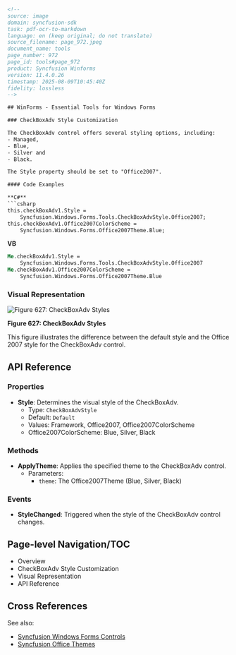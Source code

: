 ```html
<!-- 
source: image
domain: syncfusion-sdk
task: pdf-ocr-to-markdown
language: en (keep original; do not translate)
source_filename: page_972.jpeg
document_name: tools
page_number: 972
page_id: tools#page_972
product: Syncfusion Winforms
version: 11.4.0.26
timestamp: 2025-08-09T10:45:40Z
fidelity: lossless
-->

## WinForms - Essential Tools for Windows Forms

### CheckBoxAdv Style Customization

The CheckBoxAdv control offers several styling options, including:
- Managed,
- Blue,
- Silver and
- Black.

The Style property should be set to "Office2007".

#### Code Examples

**C#**
```csharp
this.checkBoxAdv1.Style =
    Syncfusion.Windows.Forms.Tools.CheckBoxAdvStyle.Office2007;
this.checkBoxAdv1.Office2007ColorScheme =
    Syncfusion.Windows.Forms.Office2007Theme.Blue;
```

**VB**
```vb
Me.checkBoxAdv1.Style =
    Syncfusion.Windows.Forms.Tools.CheckBoxAdvStyle.Office2007
Me.checkBoxAdv1.Office2007ColorScheme =
    Syncfusion.Windows.Forms.Office2007Theme.Blue
```

### Visual Representation

![Figure 627: CheckBoxAdv Styles](checkerbox_styles.png)

**Figure 627: CheckBoxAdv Styles**

This figure illustrates the difference between the default style and the Office 2007 style for the CheckBoxAdv control.

## API Reference

### Properties
- **Style**: Determines the visual style of the CheckBoxAdv.
  - Type: `CheckBoxAdvStyle`
  - Default: `Default`
  - Values: Framework, Office2007, Office2007ColorScheme
  - Office2007ColorScheme: Blue, Silver, Black

### Methods
- **ApplyTheme**: Applies the specified theme to the CheckBoxAdv control.
  - Parameters: 
    - `theme`: The Office2007Theme (Blue, Silver, Black)

### Events
- **StyleChanged**: Triggered when the style of the CheckBoxAdv control changes.

## Page-level Navigation/TOC
- Overview
- CheckBoxAdv Style Customization
- Visual Representation
- API Reference

## Cross References
See also:
- [Syncfusion Windows Forms Controls](#)
- [Syncfusion Office Themes](#)

<!-- tags: [Syncfusion Winforms, CheckBoxAdv, Office2007, Style, ColorScheme, VB, C#] keywords: [checkboxadv, office2007, style, colorscheme, theme, managed, blue, silver, black] -->
```